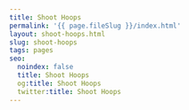 ```yaml
---
title: Shoot Hoops
permalink: '{{ page.fileSlug }}/index.html'
layout: shoot-hoops.html
slug: shoot-hoops
tags: pages
seo:
  noindex: false
  title: Shoot Hoops
  og:title: Shoot Hoops
  twitter:title: Shoot Hoops
---
```



